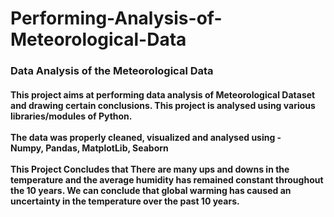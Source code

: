 # Performing-Analysis-of-Meteorological-Data
<h3><b>Data Analysis of the Meteorological Data</b></h3>
<h4> This project aims at performing data analysis of Meteorological Dataset and drawing certain conclusions. This project is analysed using various libraries/modules of Python.
<br><br>
The data was properly cleaned, visualized and analysed using -
<br> Numpy, Pandas, MatplotLib, Seaborn
<br><br>
This Project Concludes that There are many ups and downs in the temperature and the average humidity has remained constant throughout the 10 years.
We can conclude that global warming has caused an uncertainty in the temperature over the past 10 years. 



</h4>
